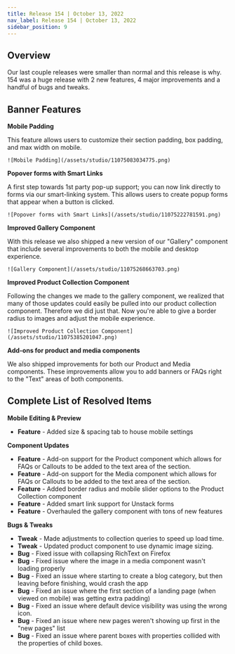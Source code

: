 ```yaml
---
title: Release 154 | October 13, 2022
nav_label: Release 154 | October 13, 2022
sidebar_position: 9
---
```


## Overview

Our last couple releases were smaller than normal and this release is why. 154 was a huge release with 2 new features, 4
major improvements and a handful of bugs and tweaks.

## Banner Features

**Mobile Padding**

This feature allows users to customize their section padding, box padding, and max width on mobile.

    ![Mobile Padding](/assets/studio/11075083034775.png)

**Popover forms with Smart Links**

A first step towards 1st party pop-up support; you can now link directly to forms via our smart-linking system. This
allows users to create popup forms that appear when a button is clicked.

    ![Popover forms with Smart Links](/assets/studio/11075222781591.png)

**Improved Gallery Component**

With this release we also shipped a new version of our "Gallery" component that include several improvements to both the
mobile and desktop experience.

    ![Gallery Component](/assets/studio/11075268663703.png)

**Improved Product Collection Component**

Following the changes we made to the gallery component, we realized that many of those updates could easily be pulled
into our product collection component. Therefore we did just that. Now you're able to give a border radius to images and
adjust the mobile experience.

    ![Improved Product Collection Component](/assets/studio/11075385201047.png)

**Add-ons for product and media components**

We also shipped improvements for both our Product and Media components. These improvements allow you to add banners or
FAQs right to the "Text" areas of both components.

## Complete List of Resolved Items

**Mobile Editing & Preview**

* **Feature** - Added size & spacing tab to house mobile settings

**Component Updates**

* **Feature** - Add-on support for the Product component which allows for FAQs or Callouts to be added to the text area
  of the section.
* **Feature** - Add-on support for the Media component which allows for FAQs or Callouts to be added to the text area of
  the section.
* **Feature** - Added border radius and mobile slider options to the Product Collection component
* **Feature** - Added smart link support for Unstack forms
* **Feature** - Overhauled the gallery component with tons of new features

**Bugs & Tweaks**

* **Tweak** - Made adjustments to collection queries to speed up load time.
* **Tweak** - Updated product component to use dynamic image sizing.
* **Bug** - Fixed issue with collapsing RichText on Firefox
* **Bug** - Fixed issue where the image in a media component wasn't loading properly
* **Bug** - Fixed an issue where starting to create a blog category, but then leaving before finishing, would crash the
  app
* **Bug** - Fixed an issue where the first section of a landing page (when viewed on mobile) was getting extra padding)
* **Bug** - Fixed an issue where default device visibility was using the wrong icon.
* **Bug** - Fixed an issue where new pages weren't showing up first in the "new pages" list
* **Bug** - Fixed an issue where parent boxes with properties collided with the properties of child boxes.

